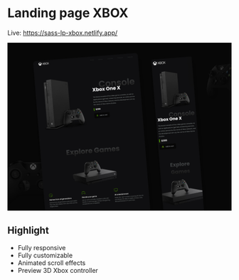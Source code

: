 # Landing page XBOX

Live: https://sass-lp-xbox.netlify.app/

![preview](img/sass-lp-xbox.jpg)

## Highlight

- Fully responsive
- Fully customizable
- Animated scroll effects
- Preview 3D Xbox controller
